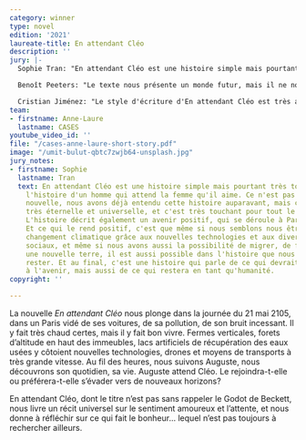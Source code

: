 ```yaml
---
category: winner
type: novel
edition: '2021'
laureate-title: En attendant Cléo
description: ''
jury: |-
  Sophie Tran: "En attendant Cléo est une histoire simple mais pourtant très touchante. C'est l'histoire d'un homme qui attend la femme qu'il aime. Ce n'est pas une histoire nouvelle, nous avons déjà entendu cette histoire auparavant, mais cela la rend très éternelle et universelle, et c'est très touchant pour tout le monde je pense. L'histoire décrit également un avenir positif, qui se déroule à Paris en 2105. Et ce qui le rend positif, c'est que même si nous semblons nous être adaptés au changement climatique grâce aux nouvelles technologies et aux divers bouleversements sociaux, et même si nous avons aussi la possibilité de migrer, de fuir, d'explorer une nouvelle terre, il est aussi possible dans l'histoire que nous souhaitions rester. Et au final, c'est une histoire qui parle de ce qui devrait être changé à l'avenir, mais aussi de ce qui restera en tant qu'humanité".

  Benoît Peeters: "Le texte nous présente un monde futur, mais il ne nous le décrit pas de manière trop laborieuse, trop détaillée. Il nous le fait sentir, palper, deviner à travers les actions des personnages, surtout du personnage principal. Et la deuxième qualité c’est d’avoir introduit une forme de mélancolie à l’intérieur de ce futur positif et heureux. D’avoir dit qu’au fond même si le monde change, même si les intentions sociales, politiques, changent, même si les grandes difficultés climatiques ou autre que l’on rencontre aujourd’hui sont vaincues, les sentiments humains eux ne changeront pas tant que ça. Et que l’attente amoureuse, la crainte, une forme de nostalgie ou de mélancolie seront toujours là. Et je pense que c’est cela qui donne à cette nouvelle son prix, c’est qu’elle nous fait véritablement entrer dans un futur auquel nous croyons, parce qu’il reste un futur humain, un futur où tout n’est pas rose. Car nous savons bien, quelles que soient les innovations qu’on peut introduire, la pire des utopies serait celle du bonheur obligé pour toutes et pour tous. Car ce serait l’extinction de ces sentiments, de ces rêveries, de ces fantasmes, qui font le prix de nos vies."

  Cristian Jiménez: "Le style d'écriture d'En attendant Cléo est très agréable et très direct. Nous n'avons pas vraiment beaucoup d'informations sur cette relation, juste que c'est un homme qui attend et désire clairement retrouver cette femme. Mais ce que je trouve vraiment intéressant, c'est le fait que le monde, la ville, la planète où se déroule l'histoire sont peut-être très différents de ce que nous vivons aujourd'hui, mais malgré tous ces changements, nous nous intéressons beaucoup à ce qui se passe là. Et même si ce qu’il vit n'est pas si dramatique, nous nous identifions vraiment à cet homme. Et cela nous montre que, d'une manière ou d'une autre, même si les choses peuvent changer et que la vie quotidienne peut être différente, il y a toujours quelque chose qui nous relie aux personnes qui vivront dans ce nouveau monde dans le futur."
team:
- firstname: Anne-Laure
  lastname: CASES
youtube_video_id: ''
file: "/cases-anne-laure-short-story.pdf"
image: "/umit-bulut-qbtc7zwjb64-unsplash.jpg"
jury_notes:
- firstname: Sophie
  lastname: Tran
  text: En attendant Cléo est une histoire simple mais pourtant très touchante. C'est
    l'histoire d'un homme qui attend la femme qu'il aime. Ce n'est pas une histoire
    nouvelle, nous avons déjà entendu cette histoire auparavant, mais cela la rend
    très éternelle et universelle, et c'est très touchant pour tout le monde je pense.
    L'histoire décrit également un avenir positif, qui se déroule à Paris en 2105.
    Et ce qui le rend positif, c'est que même si nous semblons nous être adaptés au
    changement climatique grâce aux nouvelles technologies et aux divers bouleversements
    sociaux, et même si nous avons aussi la possibilité de migrer, de fuir, d'explorer
    une nouvelle terre, il est aussi possible dans l'histoire que nous souhaitions
    rester. Et au final, c'est une histoire qui parle de ce qui devrait être changé
    à l'avenir, mais aussi de ce qui restera en tant qu'humanité.
copyright: ''

---
```

La nouvelle _En attendant Cléo_ nous plonge dans la journée du 21 mai 2105, dans un Paris vidé de ses voitures, de sa pollution, de son bruit incessant. Il y fait très chaud certes, mais il y fait bon vivre. Fermes verticales, forets d’altitude en haut des immeubles, lacs artificiels de récupération des eaux usées y côtoient nouvelles technologies, drones et moyens de transports à très grande vitesse. Au fil des heures, nous suivons Auguste, nous découvrons son quotidien, sa vie. Auguste attend Cléo. Le rejoindra-t-elle ou préférera-t-elle s’évader vers de nouveaux horizons? 

En attendant Cléo, dont le titre n’est pas sans rappeler le Godot de Beckett, nous livre un récit universel sur le sentiment amoureux et l’attente, et nous donne à réfléchir sur ce qui fait le bonheur... lequel n’est pas toujours à rechercher ailleurs.